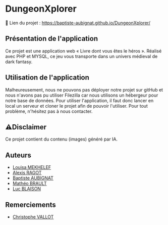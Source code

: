 # DungeonXplorer

:memo: Lien du projet : https://baptiste-aubignat.github.io/DungeonXplorer/

## Présentation de l'application

Ce projet est une application web « Livre dont vous êtes le héros ». Réalisé avec PHP et MYSQL, ce jeu vous transporte dans un univers médieval de dark fantasy.

## Utilisation de l'application

Malheureusement, nous ne pouvons pas déployer notre projet sur gitHub et nous n'avons pas pu utiliser Filezilla car nous utilisons un hébergeur pour notre base de données.
Pour utiliser l'application, il faut donc lancer en local un serveur et cloner le projet afin de pouvoir l'utiliser.
Pour tout problème, n'hésitez pas à nous contacter.

## :warning:Disclaimer

Ce projet contient du contenu (images) généré par IA. 

## Auteurs

- [Louisa MEKHELEF](https://github.com/LouMek)
- [Alexis RAGOT](https://github.com/Asriel6)
- [Baptiste AUBIGNAT](https://github.com/baptiste-aubignat)
- [Mathéo BRAULT](https://github.com/Idea1000)
- [Luc BLAISON](https://github.com/blaison160)

## Remerciements

- [Christophe VALLOT](https://github.com/princecorg)
